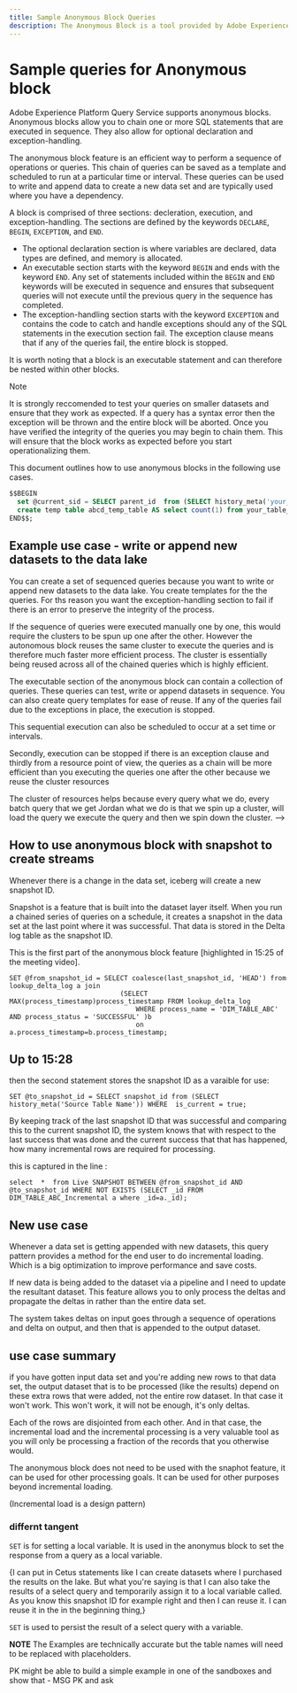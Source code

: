 ```yaml
---
title: Sample Anonymous Block Queries
description: The Anonymous Block is a tool provided by Adobe Experience Platform Query Service, which allows you to schedule the execution of a sequence of queries on a to efficently 
---
```

# Sample queries for Anonymous block

<!-- https://jira.corp.adobe.com/browse/PLAT-104217 -->

Adobe Experience Platform Query Service supports anonymous blocks. Anonymous blocks allow you to chain one or more SQL statements that are executed in sequence. They also allow for optional declaration and exception-handling.

The anonymous block feature is an efficient way to perform a sequence of operations or queries. This chain of queries can be saved as a template and scheduled to run at a particular time or interval. These queries can be used to write and append data to create a new data set and are typically used where you have a dependency.

A block is comprised of three sections: decleration, execution, and exception-handling. The sections are defined by the keywords `DECLARE`, `BEGIN`, `EXCEPTION`, and `END`. 

- The optional declaration section is where variables are declared, data types are defined, and memory is allocated. 
- An executable section starts with the keyword `BEGIN` and ends with the keyword `END`. Any set of statements included within the `BEGIN` and `END` keywords will be executed in sequence and ensures that subsequent queries will not execute until the previous query in the sequence has completed.
- The exception-handling section starts with the keyword `EXCEPTION` and contains the code to catch and handle exceptions should any of the SQL statements in the execution section fail. The exception clause means that if any of the queries fail, the entire block is stopped.

It is worth noting that a block is an executable statement and can therefore be nested within other blocks.

>[!NOTE]
>
> It is strongly reccomended to test your queries on smaller datasets and ensure that they work as expected. If a query has a syntax error then the exception will be thrown and the entire block will be aborted. Once you have verified the integrity of the queries you may begin to chain them. This will ensure that the block works as expected before you start operationalizing them.

<!-- Anonymous block cna be used with the Incremental load feature as an ideal solution for near real-time movement of data from relational databases to data warehouses, data lakes or other databases. It can be used with both streaming and batch data. -->

This document outlines how to use anonymous blocks in the following use cases. 

```SQL
$$BEGIN                                             
  set @current_sid = SELECT parent_id  from (SELECT history_meta('your_table_name')) WHERE  is_current = true;
  create temp table abcd_temp_table AS select count(1) from your_table_name  SNAPSHOT SINCE @current_sid;                                                                                                     
END$$;

```

## Example use case - write or append new datasets to the data lake

You can create a set of sequenced queries because you want to write or append new datasets to the data lake. You create templates for the the queries. For ths reason you want the exception-handling section to fail if there is an error to preserve the integrity of the process.

If the sequence of queries were executed manually one by one, this would require the clusters to be spun up one after the other. However the autonomous block reuses the same cluster to execute the queries and is therefore much faster more efficient process. The cluster is essentially being reused across all of the chained queries which is highly efficient.

The executable section of the anonymous block can contain a collection of queries. These queries can test, write or append datasets in sequence. You can also create query templates for ease of reuse. If any of the queries fail due to the exceptions in place, the execution is stopped. 

<!-- This chain of events is more efficinet than executing the queries one after the other because we reuse the cluster resources -->

This sequential execution can also be scheduled to occur at a set time or intervals.

<!-- so we've got the beginning and the end clause you can put in a bunch of a batch queries in there. Essentially see tests queries that right or append datasets in sequence. Any of them fails. You can stop the execution. You can create templates, query templates out of this query like you know, begin and end, you save it as a query template and you can schedule it and you can schedule it based on whatever the schedule is and it will execute on schedule and the advantage of executing these queries in sequence is that first of all their executive one after the other. -->

Secondly, execution can be stopped if there is an exception clause and thirdly from a resource point of view, the queries as a chain will be more efficient than you executing the queries one after the other because we reuse the cluster resources

The cluster of resources helps because every query what we do, every batch query that we get Jordan what we do is that we spin up a cluster, will load the query we execute the query and then we spin down the cluster. -->

## How to use anonymous block with snapshot to create streams

Whenever there is a change in the data set, iceberg will create a new snapshot ID.

Snapshot is a feature that is built into the dataset layer itself. When you run a chained series of queries on a schedule, it creates a snapshot in the data set at the last point where it was successful. That data is stored in the Delta log table as the snapshot ID.

This is the first part of the anonymous block feature [highlighted in 15:25 of the meeting video].

```
SET @from_snapshot_id = SELECT coalesce(last_snapshot_id, 'HEAD') from lookup_delta_log a join
                            (SELECT MAX(process_timestamp)process_timestamp FROM lookup_delta_log
                                WHERE process_name = 'DIM_TABLE_ABC' AND process_status = 'SUCCESSFUL' )b
                                on a.process_timestamp=b.process_timestamp;
```

## Up to 15:28

then the second statement stores the snapshot ID as a varaible for use:

```
SET @to_snapshot_id = SELECT snapshot_id from (SELECT history_meta('Source Table Name')) WHERE  is_current = true;
```

By keeping track of the last snapshot ID that was successful and comparing this to the current snapshot ID, the system knows that with respect to the last success that was done and the current success that that has happened, how many incremental rows are required for processing.

this is captured in the line :

```
select  *  from Live SNAPSHOT BETWEEN @from_snapshot_id AND @to_snapshot_id WHERE NOT EXISTS (SELECT _id FROM DIM_TABLE_ABC_Incremental a where _id=a._id);
```

## New use case

Whenever a data set is getting appended with new datasets, this query pattern provides a method for the end user to do incremental loading. Which is a big optimization to improve performance and save costs.

If new data is being added to the dataset via a pipeline and I need to update the resultant dataset. This feature allows you to only process the deltas and propagate the deltas in rather than the entire data set.

The system takes deltas on input goes through a sequence of operations and delta on output, and then that is appended to the output dataset.
 
## use case summary

if you have gotten input data set and you're adding new rows to that data set, the output dataset that is to be processed (like the results) depend on these extra rows that were added, not the entire row dataset. In that case it won't work. This won't work, it will not be enough, it's only deltas.

Each of the rows are disjointed from each other.
And in that case, the incremental load and the incremental processing is a very valuable tool as you will only be processing a fraction of the records that you otherwise would.


The anonymous block does not need to be used with the snaphot feature, it can be used for other processing goals. It can be used for other purposes beyond incremental loading.

(Incremental load is a design pattern)

### differnt tangent

`SET` is for setting a local variable.
It is used in the anonymus block to set the response from a query as a local variable.

{I can put in Cetus statements like I can create datasets where I purchased the results on the lake. But what you're saying is that I can also take the results of a select query and temporarily assign it to a local variable called. As you know this snapshot ID for example right and then I can reuse it. I can reuse it in the in the beginning thing,}

`SET` is used to persist the result of a select query with a variable.

**NOTE** The Examples are technically accurate but the table names will need to be replaced with placeholders.

PK might be able to build a simple example in one of the sandboxes and show that - MSG PK and ask
